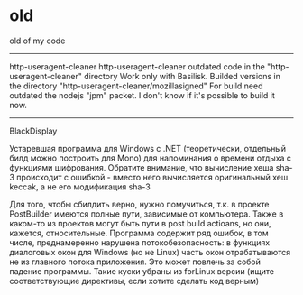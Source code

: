 # old
old of my code

----
http-useragent-cleaner
http-useragent-cleaner outdated code in the "http-useragent-cleaner" directory
Work only with Basilisk. Builded versions in the directory "http-useragent-cleaner/mozillasigned"
For build need outdated the nodejs "jpm" packet. I don't know if it's possible to build it now. 

-----
BlackDisplay

Устаревшая программа для Windows с .NET (теоретически, отдельный билд можно построить для Mono) для напоминания о времени отдыха с функциями шифрования. Обратите внимание, что вычисление хеша sha-3 происходит с ошибкой - вместо него вычисляется оригинальный хеш keccak, а не его модификация sha-3

Для того, чтобы сбилдить верно, нужно помучиться, т.к. в проекте PostBuilder имеются полные пути, зависимые от компьютера. Также в каком-то из проектов могут быть пути в post build actioans, но они, кажется, относительные.
Программа содержит ряд ошибок, в том числе, преднамеренно нарушена потокобезопасность: в функциях диалоговых окон для Windows (но не Linux) часть окон отрабатываются не из главного потока приложения. Это может повлечь за собой падение программы. Такие куски убраны из forLinux версии (ищите соответствующие директивы, если хотите сделать код верным)
